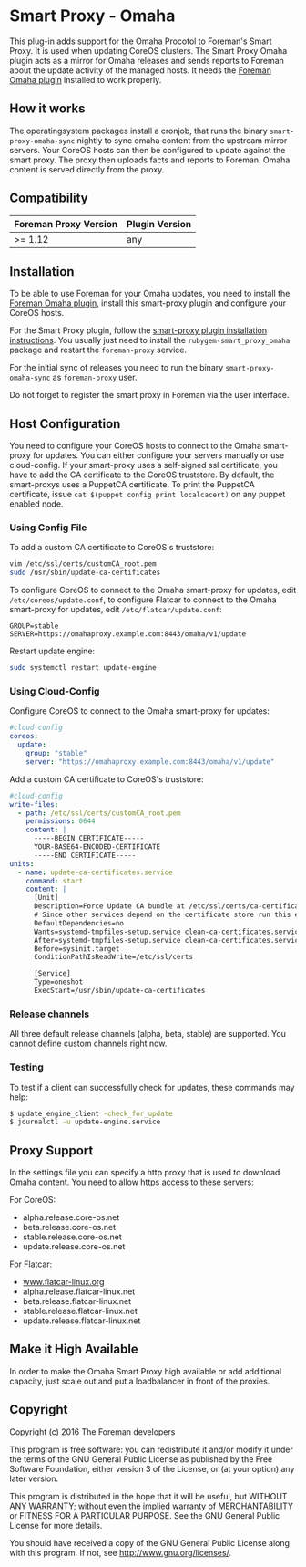 # Smart Proxy - Omaha

This plug-in adds support for the Omaha Procotol to Foreman's Smart Proxy. It is used when updating CoreOS clusters.
The Smart Proxy Omaha plugin acts as a mirror for Omaha releases and sends reports to Foreman about the update activity of the managed hosts. It needs the [Foreman Omaha plugin](https://github.com/theforeman/foreman_omaha) installed to work properly.

## How it works

The operatingsystem packages install a cronjob, that runs the binary `smart-proxy-omaha-sync` nightly to sync omaha content from the upstream mirror servers.
Your CoreOS hosts can then be configured to update against the smart proxy. The proxy then uploads facts and reports to Foreman.
Omaha content is served directly from the proxy.

## Compatibility

| Foreman Proxy Version | Plugin Version |
| --------------------- | -------------- |
| >= 1.12               | any            |

## Installation

To be able to use Foreman for your Omaha updates, you need to install the [Foreman Omaha plugin](https://github.com/theforeman/foreman_omaha), install this smart-proxy plugin and configure your CoreOS hosts.

For the Smart Proxy plugin, follow the [smart-proxy plugin installation instructions](http://projects.theforeman.org/projects/foreman/wiki/How_to_Install_a_Smart-Proxy_Plugin). You usually just need to install the `rubygem-smart_proxy_omaha` package and restart the `foreman-proxy` service.

For the initial sync of releases you need to run the binary `smart-proxy-omaha-sync` as `foreman-proxy` user.

Do not forget to register the smart proxy in Foreman via the user interface.

## Host Configuration

You need to configure your CoreOS hosts to connect to the Omaha smart-proxy for updates. You can either configure your servers manually or use cloud-config.
If your smart-proxy uses a self-signed ssl certificate, you have to add the CA certificate to the CoreOS truststore. By default, the smart-proxys uses a PuppetCA certificate. To print the PuppetCA certificate, issue `cat $(puppet config print localcacert)` on any puppet enabled node.

### Using Config File

To add a custom CA certificate to CoreOS's truststore:

```bash
vim /etc/ssl/certs/customCA_root.pem
sudo /usr/sbin/update-ca-certificates
```

To configure CoreOS to connect to the Omaha smart-proxy for updates, edit `/etc/coreos/update.conf`,
to configure Flatcar to connect to the Omaha smart-proxy for updates, edit `/etc/flatcar/update.conf`:

```
GROUP=stable
SERVER=https://omahaproxy.example.com:8443/omaha/v1/update
```

Restart update engine:

```bash
sudo systemctl restart update-engine
```

### Using Cloud-Config

Configure CoreOS to connect to the Omaha smart-proxy for updates:

```yaml
#cloud-config
coreos:
  update:
    group: "stable"
    server: "https://omahaproxy.example.com:8443/omaha/v1/update"
```

Add a custom CA certificate to CoreOS's truststore:
```yaml
#cloud-config
write-files:
  - path: /etc/ssl/certs/customCA_root.pem
    permissions: 0644
    content: |
      -----BEGIN CERTIFICATE-----
      YOUR-BASE64-ENCODED-CERTIFICATE
      -----END CERTIFICATE-----
units:
  - name: update-ca-certificates.service
    command: start
    content: |
      [Unit]
      Description=Force Update CA bundle at /etc/ssl/certs/ca-certificates.crt
      # Since other services depend on the certificate store run this early
      DefaultDependencies=no
      Wants=systemd-tmpfiles-setup.service clean-ca-certificates.service
      After=systemd-tmpfiles-setup.service clean-ca-certificates.service
      Before=sysinit.target
      ConditionPathIsReadWrite=/etc/ssl/certs

      [Service]
      Type=oneshot
      ExecStart=/usr/sbin/update-ca-certificates
```


### Release channels

All three default release channels (alpha, beta, stable) are supported. You cannot define custom channels right now.

### Testing

To test if a client can successfully check for updates, these commands may help:

```bash
$ update_engine_client -check_for_update
$ journalctl -u update-engine.service
```

## Proxy Support

In the settings file you can specify a http proxy that is used to download Omaha content.
You need to allow https access to these servers:

For CoreOS:
* alpha.release.core-os.net
* beta.release.core-os.net
* stable.release.core-os.net
* update.release.core-os.net

For Flatcar:
* www.flatcar-linux.org
* alpha.release.flatcar-linux.net
* beta.release.flatcar-linux.net
* stable.release.flatcar-linux.net
* update.release.flatcar-linux.net

## Make it High Available

In order to make the Omaha Smart Proxy high available or add additional capacity, just scale out and put a loadbalancer in front of the proxies.

## Copyright

Copyright (c) 2016 The Foreman developers

This program is free software: you can redistribute it and/or modify
it under the terms of the GNU General Public License as published by
the Free Software Foundation, either version 3 of the License, or
(at your option) any later version.

This program is distributed in the hope that it will be useful,
but WITHOUT ANY WARRANTY; without even the implied warranty of
MERCHANTABILITY or FITNESS FOR A PARTICULAR PURPOSE.  See the
GNU General Public License for more details.

You should have received a copy of the GNU General Public License
along with this program.  If not, see <http://www.gnu.org/licenses/>.
